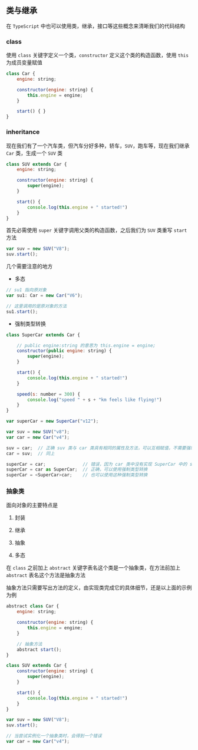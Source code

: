 ## 类与继承

在 `TypeScript` 中也可以使用类，继承，接口等这些概念来清晰我们的代码结构

### class

使用 `class` 关键字定义一个类，`constructor` 定义这个类的构造函数，使用 `this` 为成员变量赋值

```js
class Car {
    engine: string;

    constructor(engine: string) {
        this.engine = engine;
    }

    start() { }
}
```

### inheritance

现在我们有了一个汽车类，但汽车分好多种，轿车，`SUV`，跑车等，现在我们继承 `Car` 类，生成一个 `SUV` 类

```js
class SUV extends Car {
    engine: string;

    constructor(engine: string) {
        super(engine);
    }

    start() {
        console.log(this.engine + " started!")
    }
}
```

首先必需使用 `super` 关键字调用父类的构造函数，之后我们为 `SUV` 类重写 `start` 方法

```js
var suv = new SUV("V8");
suv.start(); 
```

几个需要注意的地方

* 多态

```js
// su1 指向原对象
var su1: Car = new Car("V6");  

// 这里调用的是原对象的方法
su1.start();  
```

* 强制类型转换

```js
class SuperCar extends Car {

    // public engine:string 的意思为 this.engine = engine;
    constructor(public engine: string) {
        super(engine);
    }

    start() {
        console.log(this.engine + " started!")
    }

    speed(s: number = 300) {
        console.log("speed " + s + "km feels like flying!")
    }
}

var superCar = new SuperCar("v12");

var suv = new SUV("v8");
var car = new Car("v4");

suv = car;  // 正确 suv 类与 car 类具有相同的属性及方法，可以互相赋值，不需要强制类型转换
car = suv;  // 同上

superCar = car;              // 错误，因为 car 类中没有实现 SuperCar 中的 speed 方法
superCar = car as SuperCar;  // 正确，可以使用强制类型转换
superCar = <SuperCar>car;    // 也可以使用这种强制类型转换
```


### 抽象类

面向对象的主要特点是 

1. 封装 

2. 继承 

3. 抽象 

4. 多态

在 `class` 之前加上 `abstract` 关键字表名这个类是一个抽象类，在方法前加上 `abstract` 表名这个方法是抽象方法

抽象方法只需要写出方法的定义，由实现类完成它的具体细节，还是以上面的示例为例

```js
abstract class Car {
    engine: string;

    constructor(engine: string) {
        this.engine = engine;
    }

    // 抽象方法
    abstract start();
}

class SUV extends Car {
    constructor(engine: string) {
        super(engine);
    }

    start() {
        console.log(this.engine + " started!")
    }
}

var suv = new SUV("V8");
suv.start();

// 当尝试实例化一个抽象类时，会得到一个错误
var car = new Car("v4");
```


